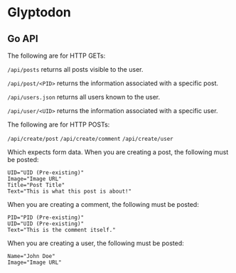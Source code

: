 # Glyptodon

## Go API

The following are for HTTP GETs:

`/api/posts` returns all posts visible to the user.

`/api/post/<PID>` returns the information associated with a specific post.

`/api/users.json` returns all users known to the user.

`/api/user/<UID>` returns the information associated with a specific user.

The following are for HTTP POSTs:

`/api/create/post`
`/api/create/comment`
`/api/create/user`

Which expects form data.
When you are creating a post, the following must be posted:

```
UID="UID (Pre-existing)"
Image="Image URL"
Title="Post Title"
Text="This is what this post is about!"
```

When you are creating a comment, the following must be posted:

```
PID="PID (Pre-existing)"
UID="UID (Pre-existing)"
Text="This is the comment itself."
```

When you are creating a user, the following must be posted:

```
Name="John Doe"
Image="Image URL"
```
